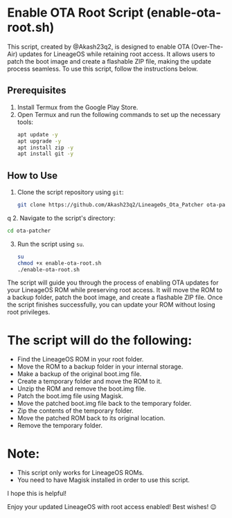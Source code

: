 # Enable OTA Root Script (enable-ota-root.sh)

This script, created by @Akash23q2, is designed to enable OTA (Over-The-Air) updates for LineageOS while retaining root access. It allows users to patch the boot image and create a flashable ZIP file, making the update process seamless. To use this script, follow the instructions below.

## Prerequisites
1. Install Termux from the Google Play Store.
2. Open Termux and run the following commands to set up the necessary tools:
   ```bash
   apt update -y
   apt upgrade -y
   apt install zip -y
   apt install git -y
   ```

## How to Use
1. Clone the script repository using `git`:
   ```bash
   git clone https://github.com/Akash23q2/LineageOs_Ota_Patcher ota-patcher
   ```
q
2. Navigate to the script's directory:
   ```bash
   cd ota-patcher
   ```

3. Run the script using `su`.
   ```bash
   su
   chmod +x enable-ota-root.sh
   ./enable-ota-root.sh

   ```

The script will guide you through the process of enabling OTA updates for your LineageOS ROM while preserving root access. It will move the ROM to a backup folder, patch the boot image, and create a flashable ZIP file. Once the script finishes successfully, you can update your ROM without losing root privileges.
#
# The script will do the following:
> 


* Find the LineageOS ROM in your root folder.
* Move the ROM to a backup folder in your internal storage.
* Make a backup of the original boot.img file.
* Create a temporary folder and move the ROM to it.
* Unzip the ROM and remove the boot.img file.
* Patch the boot.img file using Magisk.
* Move the patched boot.img file back to the temporary folder.
* Zip the contents of the temporary folder.
* Move the patched ROM back to its original location.
* Remove the temporary folder.

# **Note:**

* This script only works for LineageOS ROMs.
* You need to have Magisk installed in order to use this script.

I hope this is helpful!

Enjoy your updated LineageOS with root access enabled! Best wishes! 😉
